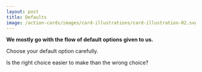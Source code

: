 ```yaml
---
layout: post
title: Defaults
image: /action-cards/images/card-illustrations/card-illustration-02.svg
---
```


**We mostly go with the flow of default options given to us.** 

Choose your default option carefully.

Is the right choice easier to make than the wrong choice?